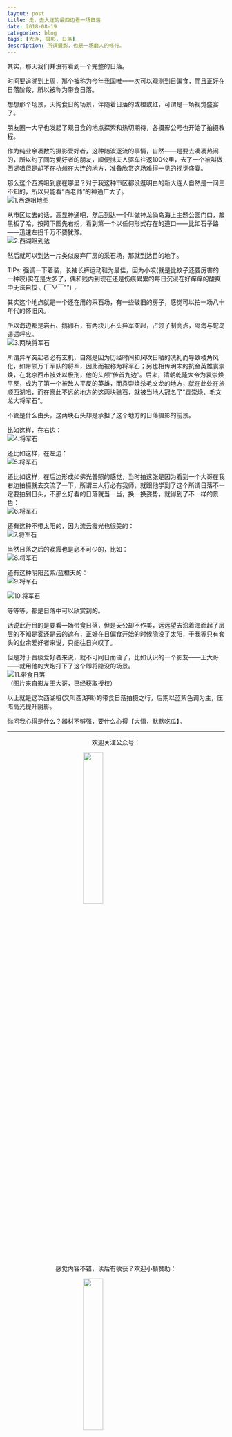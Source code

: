```yaml
---
layout: post
title: 走，去大连的最西边看一场日落
date: 2018-08-19
categories: blog
tags: [大连, 摄影, 日落]
description: 所谓摄影，也是一场磨人的修行。
---
```


<style>
img{
  display:block;
  margin:0
  auto;
}
</style>

<meta name="referrer" content="never">

其实，那天我们并没有看到一个完整的日落。

时间要追溯到上周，那个被称为今年我国唯一一次可以观测到日偏食，而且正好在日落阶段，所以被称为带食日落。

想想那个场景，天狗食日的场景，伴随着日落的或橙或红，可谓是一场视觉盛宴了。

朋友圈一大早也发起了观日食的地点探索和热切期待，各摄影公号也开始了拍摄教程。

作为纯业余凑数的摄影爱好者，这种随波逐流的事情，自然——是要去凑凑热闹的，所以约了同为爱好者的朋友，顺便携夫人驱车往返100公里，去了一个被叫做西湖咀但是却不在杭州在大连的地方，准备欣赏这场难得一见的视觉盛宴。

那么这个西湖咀到底在哪里？对于我这种市区都没逛明白的新大连人自然是一问三不知的，所以只能看“百老师”的神通广大了。
![1.西湖咀地图][1]

从市区过去的话，高显神通吧，然后到达一个叫做神龙仙岛海上主题公园门口，敲黑板了哈，按照下图先右拐，看到第一个以任何形式存在的道口——比如石子路——迅速左拐千万不要犹豫。
![2.西湖咀到达][2]

然后就可以到达一片类似废弃厂房的采石场，那就到达目的地了。

TIPs: 强调一下着装，长袖长裤运动鞋为最佳，因为小咬(就是比蚊子还要厉害的一种咬)实在是太多了，偶和贱内到现在还是伤痕累累的每日沉浸在好痒痒的酸爽中无法自拔╮(￣▽￣"")╭

其实这个地点就是一个还在用的采石场，有一些破旧的房子，感觉可以拍一场八十年代的怀旧风。

所以海边都是岩石、鹅卵石，有两块儿石头异军突起，占领了制高点，隔海与蛇岛遥遥呼应。
![3.两块将军石][3]

所谓异军突起者必有玄机，自然是因为历经时间和风吹日晒的洗礼而导致棱角风化，如带领万千军队的将军，因此而被称为将军石；另也相传明末的抗金英雄袁崇焕，在北京西市被处以极刑，他的头颅“传首九边”。后来，清朝乾隆大帝为袁崇焕平反，成为了第一个被敌人平反的英雄，而袁崇焕杀毛文龙的地方，就在此处在旅顺西湖咀，而在离此不远的地方的这两块礁石，就被当地人冠名了“袁崇焕、毛文龙大将军石”。

不管是什么由头，这两块石头却是承担了这个地方的日落摄影的前景。

比如这样，在右边：
![4.将军石][4]

还比如这样，在左边：
![5.将军石][5]

还比如这样，在后边形成如佛光普照的感觉，当时拍这张是因为看到一个大哥在我右边拍摄就去交流了一下，所谓三人行必有我师，就跟他学到了这个所谓日落不一定要拍到日头，不那么好看的日落就当一当，换一换姿势，就得到了不一样的景色：
![6.将军石][6]

还有这种不带太阳的，因为流云霞光也很美的：
![7.将军石][7]

当然日落之后的晚霞也是必不可少的，比如：
![8.将军石][8]

还有这种阴阳蓝紫/蓝橙天的：
![9.将军石][9]

![10.将军石][10]

等等等，都是日落中可以欣赏到的。

话说此行目的是要看一场带食日落，但是天公却不作美，远远望去沿着海面起了层层的不知是雾还是云的遮布，正好在日偏食开始的时候隐没了太阳，于我等只有套头的业余爱好者来说，只能往日兴叹了。

但是对于晋级爱好者来说，就不可同日而语了，比如认识的一个影友——王大哥——就用他的大炮打下了这个即将隐没的场景。
![11.带食日落][11]
（图片来自影友王大哥，已经获取授权）

以上就是这次西湖咀(又叫西湖嘴)的带食日落拍摄之行，后期以蓝紫色调为主，压暗高光提升阴影。

你问我心得是什么？器材不够强，要什么心得【大悟，默默吃瓜】。

------------
<p align="center">欢迎关注公众号：</p>
<img src="https://mmbiz.qpic.cn/mmbiz_jpg/QqiaFS6NT0eD1g2UjYu4VfCGHmbhgVqOAnNnJQfN7ZhRVUCopYOsfpPtIEB95VNEqu8trAxJXzGDg01ka6z6wzQ/0?wx_fmt=jpeg" width="30%" />

<p align="center">感觉内容不错，读后有收获？欢迎小额赞助：</p>
<img src="https://mmbiz.qpic.cn/mmbiz_jpg/QqiaFS6NT0eAzA577Ce49rCLiby9EtT195GRiaqKCT6QCQ5Weia9OZD72MJz4ABlqAy1gbHepk5hHM464hCiarQRI7w/0?wx_fmt=jpeg" width="30%" />

  [1]: https://mmbiz.qpic.cn/mmbiz_png/QqiaFS6NT0eCBdCru7ia443bDvMfOcX6uMv55Z7cCnU8aeJDSRZexWK0OkJUzRtHAgpZFLw8X6UEYiaahD4UWkZDQ/0?wx_fmt=png
  [2]: https://mmbiz.qpic.cn/mmbiz_jpg/QqiaFS6NT0eCBdCru7ia443bDvMfOcX6uMRumianwlibPibWF31j8zraBv7ibvx27t0hEP4Kgyte9QV5j2qhjL8ibYBXg/0?wx_fmt=jpeg
  [3]: https://mmbiz.qpic.cn/mmbiz_jpg/QqiaFS6NT0eCBdCru7ia443bDvMfOcX6uM5m69XvKSy7Jpxn72fJYArZxyovwBE4icptEtFSP16hEECA5eXdYO9Ug/0?wx_fmt=jpeg
  [4]: https://mmbiz.qpic.cn/mmbiz_jpg/QqiaFS6NT0eCBdCru7ia443bDvMfOcX6uMFvJY4rzV9aRFEHTMFQzL1dYXHx56Ftiar41FSqd2a0DStOr0SuibaASA/0?wx_fmt=jpeg
  [5]: https://mmbiz.qpic.cn/mmbiz_jpg/QqiaFS6NT0eCBdCru7ia443bDvMfOcX6uMEibVUqiagTA33WyjDGv0W2GMlYq8UenbOBUKrNXc3uicjOSQDZgaWvkwA/0?wx_fmt=jpeg
  [6]: https://mmbiz.qpic.cn/mmbiz_jpg/QqiaFS6NT0eCBdCru7ia443bDvMfOcX6uMcLe8Z2WQeVYWnQvQ2MibpBgZ9BJsLPEY4J934CpReW2IeCiakicwv0EDQ/0?wx_fmt=jpeg
  [7]: https://mmbiz.qpic.cn/mmbiz_jpg/QqiaFS6NT0eCBdCru7ia443bDvMfOcX6uMaEEK3wE0jBmL5CT6ySxic08tjt7vwo9fAOibwUzcTJEfJBFA8q4UA3VQ/0?wx_fmt=jpeg
  [8]: https://mmbiz.qpic.cn/mmbiz_jpg/QqiaFS6NT0eCBdCru7ia443bDvMfOcX6uMg13O7sYFE3nIFISHdWhTh9En8nH5q8gOnytUdpyG2icYojb8KFAiaYBg/0?wx_fmt=jpeg
  [9]: https://mmbiz.qpic.cn/mmbiz_jpg/QqiaFS6NT0eCBdCru7ia443bDvMfOcX6uMzRN3Qj56Ky9WUdhOCqTTVE1oe4PtyVpI9kuvqTFgXc3TjZczNAMVsQ/0?wx_fmt=jpeg
  [10]: https://mmbiz.qpic.cn/mmbiz_jpg/QqiaFS6NT0eCBdCru7ia443bDvMfOcX6uMJxKuna9AhZD7xFgDJMrNvEiaCBNUIq4f1zQSibR7WzL2jF2WCDIVnjJg/0?wx_fmt=jpeg
  [11]: https://mmbiz.qpic.cn/mmbiz_jpg/QqiaFS6NT0eCBdCru7ia443bDvMfOcX6uMelKibHiaKAkOxrNDt7libcCzPLmibzy1uU0dvHPUMkkyvUvXGvIWWSiaUMA/0?wx_fmt=jpeg

